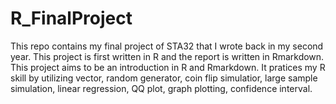 # R_FinalProject
This repo contains my final project of STA32 that I wrote back in my second year. This project is first written in R and the report is written in Rmarkdown. This project aims to be an introduction in R and Rmarkdown. It pratices my R skill by utilizing vector, random generator, coin flip simulatior, large sample simulation, linear regression, QQ plot, graph plotting, confidence interval.
